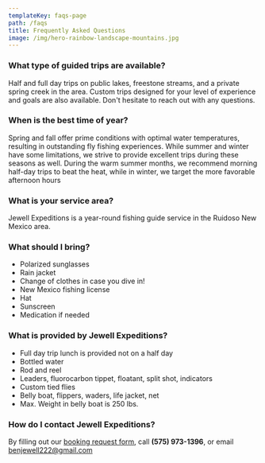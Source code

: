 ```yaml
---
templateKey: faqs-page
path: /faqs
title: Frequently Asked Questions
image: /img/hero-rainbow-landscape-mountains.jpg
---
```

### What type of guided trips are available?

Half and full day trips on public lakes, freestone streams, and a private spring creek in the area.  Custom trips designed for your level of experience and goals are also available.  Don't hesitate to reach out with any questions.

### When is the best time of year?

Spring and fall offer prime conditions with optimal water temperatures, resulting in outstanding fly fishing experiences. While summer and winter have some limitations, we strive to provide excellent trips during these seasons as well. During the warm summer months, we recommend morning half-day trips to beat the heat, while in winter, we target the more favorable afternoon hours

### What is your service area?

Jewell Expeditions is a year-round fishing guide service in the Ruidoso New Mexico area.

### What should I bring?

* Polarized sunglasses
* Rain jacket
* Change of clothes in case you dive in!
* New Mexico fishing license
* Hat
* Sunscreen
* Medication if needed

### What is provided by Jewell Expeditions?

* Full day trip lunch is provided not on a half day
* Bottled water
* Rod and reel
* Leaders, fluorocarbon tippet, floatant, split shot, indicators
* Custom tied flies
* Belly boat, flippers, waders, life jacket, net
* Max. Weight in belly boat is 250 lbs.

### How do I contact Jewell Expeditions?

By filling out our [booking request form](/contact),  call **(575) 973-1396**, or email [benjewell222@gmail.com](mailto:benjewell222@gmail.com)